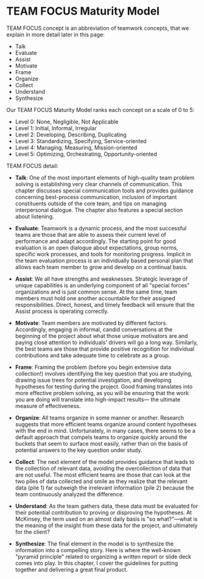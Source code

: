 # TEAM FOCUS Maturity Model

TEAM FOCUS concept is an abbreviation of teamwork concepts, that we explain in more detail later in this page:

 * Talk
 * Evaluate
 * Assist
 * Motivate
 * Frame
 * Organize
 * Collect
 * Understand
 * Synthesize

Our TEAM FOCUS Maturity Model ranks each concept on a scale of 0 to 5:

* Level 0: None, Negligible, Not Applicable
* Level 1: Initial, Informal, Irregular
* Level 2: Developing, Describing, Duplicating
* Level 3: Standardizing, Specifying, Service-oriented
* Level 4: Managing, Measuring, Mission-oriented
* Level 5: Optimizing, Orchestrating, Opportunity-oriented


TEAM FOCUS detail:

* <b>Talk</b>: One of the most important elements of high-quality team problem solving is establishing very clear channels of communication. This chapter discusses special communication tools and provides guidance concerning best-process communication, inclusion of important constituents outside of the core team, and tips on managing interpersonal dialogue. The chapter also features a special section about listening.

* <b>Evaluate</b>: Teamwork is a dynamic process, and the most successful teams are those that are able to assess their current level of performance and adapt accordingly. The starting point for good evaluation is an open dialogue about expectations, group norms, specific work processes, and tools for monitoring progress. Implicit in the team evaluation process is an individually based personal plan that allows each team member to grow and develop on a continual basis.

* <b>Assist</b>: We all have strengths and weaknesses. Strategic leverage of unique capabilities is an underlying component of all "special forces" organizations and is just common sense. At the same time, team members must hold one another accountable for their assigned responsibilities. Direct, honest, and timely feedback will ensure that the Assist process is operating correctly.

* <b>Motivate</b>: Team members are motivated by different factors. Accordingly, engaging in informal, candid conversations at the beginning of the project about what those unique motivators are and paying close attention to individuals' drivers will go a long way. Similarly, the best teams are those that provide positive recognition for individual contributions and take adequate time to celebrate as a group.

* <b>Frame</b>: Framing the problem (before you begin extensive data collection!) involves identifying the key question that you are studying, drawing issue trees for potential investigation, and developing hypotheses for testing during the project. Good framing translates into more effective problem solving, as you will be ensuring that the work you are doing will translate into high-impact results— the ultimate measure of effectiveness.

* <b>Organize</b>: All teams organize in some manner or another. Research suggests that more efficient teams organize around content hypotheses with the end in mind. Unfortunately, in many cases, there seems to be a default approach that compels teams to organize quickly around the buckets that seem to surface most easily, rather than on the basis of potential answers to the key question under study.

* <b>Collect</b>: The next element of the model provides guidance that leads to the collection of relevant data, avoiding the overcollection of data that are not useful. The most efficient teams are those that can look at the two piles of data collected and smile as they realize that the relevant data (pile 1) far outweigh the irrelevant information (pile 2) because the team continuously analyzed the difference.

* <b>Understand</b>: As the team gathers data, these data must be evaluated for their potential contribution to proving or disproving the hypotheses. At McKinsey, the term used on an almost daily basis is "so what?"—what is the meaning of the insight from these data for the project, and ultimately for the client?

* <b>Synthesize</b>: The final element in the model is to synthesize the information into a compelling story. Here is where the well-known "pyramid principle" related to organizing a written report or slide deck comes into play. In this chapter, I cover the guidelines for putting together and delivering a great final product.
